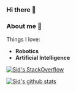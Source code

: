 ### Hi there 👋

### About me 👋

Things I love:

- **Robotics** 
- **Artificial Intelligence** 

[![Sid's StackOverflow](https://github-readme-stackoverflow.vercel.app/?userID=7685107&theme=dark)](https://stackoverflow.com/users/7685107/siddharth-das)

[![Sid's github stats](https://github-readme-stats.vercel.app/api?username=siddas27&show_icons=true&theme=radical)](https://github.com/anuraghazra/github-readme-stats)
